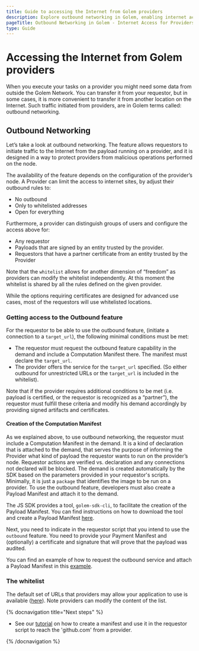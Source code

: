 ```yaml
---
title: Guide to accessing the Internet from Golem providers
description: Explore outbound networking in Golem, enabling internet access from providers. Learn about whitelists, certificates, and setting up computation manifests for efficient task execution.
pageTitle: Outbound Networking in Golem - Internet Access for Providers
type: Guide
---
```


# Accessing the Internet from Golem providers

When you execute your tasks on a provider you might need some data from outside the Golem Network. You can transfer it from your requestor, but in some cases, it is more convenient to transfer it from another location on the Internet. Such traffic initiated from providers, are in Golem terms called: outbound networking.

<!-- Note that apart from the Outbound, Golem offers you also a `transfer` method that is limited to downloading files from a `URL` location - that feature is used by the provider to download the image before its deployment.
-->

## Outbound Networking

Let’s take a look at outbound networking. The feature allows requestors to initiate traffic to the Internet from the payload running on a provider, and it is designed in a way to protect providers from malicious operations performed on the node.

The availability of the feature depends on the configuration of the provider’s node. A Provider can limit the access to internet sites, by adjust their outbound rules to:

- No outbound
- Only to whitelisted addresses
- Open for everything

Furthermore, a provider can distinguish groups of users and configure the access above for:

- Any requestor
- Payloads that are signed by an entity trusted by the provider.
- Requestors that have a partner certificate from an entity trusted by the Provider

Note that the `whitelist` allows for another dimension of “freedom” as providers can modify the whitelist independently. At this moment the whitelist is shared by all the rules defined on the given provider.

While the options requiring certificates are designed for advanced use cases, most of the requestors will use whitelisted locations.

### Getting access to the Outbound feature

For the requestor to be able to use the outbound feature, (initiate a connection to a `target_url`), the following minimal conditions must be met:

- The requestor must request the outbound feature capability in the demand and include a Computation Manifest there. The manifest must declare the `target_url`.
- The provider offers the service for the `target_url` specified. (So either outbound for unrestricted URLs or the `target_url` is included in the whitelist).

Note that if the provider requires additional conditions to be met (i.e. payload is certified, or the requestor is recognized as a “partner”), the requestor must fulfill these criteria and modify his demand accordingly by providing signed artifacts and certificates.

#### Creation of the Computation Manifest

As we explained above, to use outbound networking, the requestor must include a Computation Manifest in the demand. It is a kind of declaration that is attached to the demand, that serves the purpose of informing the Provider what kind of payload the requestor wants to run on the provider’s node. Requestor actions are verified vs. declaration and any connections not declared will be blocked. The demand is created automatically by the SDK based on the parameters provided in your requestor's scripts. Minimally, it is just a `package` that identifies the image to be run on a provider. To use the outbound feature, developers must also create a Payload Manifest and attach it to the demand.

The JS SDK provides a tool, `golem-sdk-cli`, to facilitate the creation of the Payload Manifest. You can find instructions on how to download the tool and create a Payload Manifest [here](/docs/ja/creators/javascript/guides/golem-sdk-cli).

Next, you need to indicate in the requestor script that you intend to use the `outbound` feature. You need to provide your Payment Manifest and (optionally) a certificate and signature that will prove that the payload was audited.

You can find an example of how to request the outbound service and attach a Payload Manifest in this [example](/docs/ja/creators/javascript/examples/accessing-internet).

### The whitelist

The default set of URLs that providers may allow your application to use is available ([here](https://github.com/golemfactory/ya-installer-resources/tree/main/whitelist)). Note providers can modify the content of the list.

<!--
## Transfer method
-->

{% docnavigation title="Next steps" %}

- See our [tutorial](/docs/ja/creators/javascript/tutorials/accessing-internet) on how to create a manifest and use it in the requestor script to reach the 'github.com' from a provider.

{% /docnavigation %}
